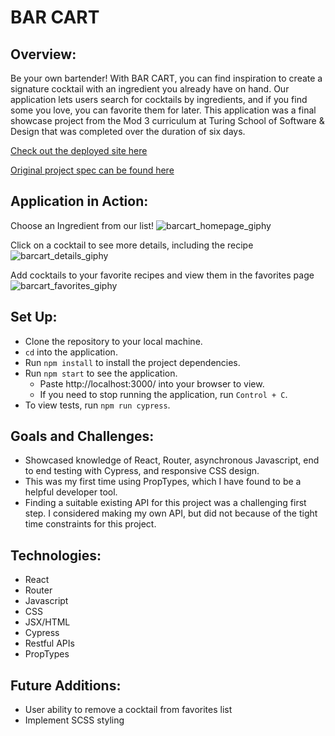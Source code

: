 # BAR CART

## Overview:

Be your own bartender! With BAR CART, you can find inspiration to create a signature cocktail with an ingredient you already have on hand. Our application lets users search for cocktails by ingredients, and if you find some you love, you can favorite them for later. This application was a final showcase project from the Mod 3 curriculum at Turing School of Software & Design that was completed over the duration of six days.

[Check out the deployed site here](https://bar-cart.herokuapp.com/)

[Original project spec can be found here](https://frontend.turing.edu/projects/module-3/showcase.html)

## Application in Action:

Choose an Ingredient from our list!
![barcart_homepage_giphy](https://user-images.githubusercontent.com/95309774/173272067-4bfba039-ae16-4152-b7b2-6a07526fd22d.gif)

Click on a cocktail to see more details, including the recipe
![barcart_details_giphy](https://user-images.githubusercontent.com/95309774/173271898-a21deb83-e53b-4614-af2b-948a8aa3cec5.gif)

Add cocktails to your favorite recipes and view them in the favorites page
![barcart_favorites_giphy](https://user-images.githubusercontent.com/95309774/173272028-851ab011-9d9f-4a2c-bc20-56908ef677fd.gif)

## Set Up:

- Clone the repository to your local machine.
- `cd` into the application.
- Run `npm install` to install the project dependencies.
- Run `npm start` to see the application.
  - Paste http://localhost:3000/ into your browser to view.
  - If you need to stop running the application, run `Control + C`.
- To view tests, run `npm run cypress`.

## Goals and Challenges:

- Showcased knowledge of React, Router, asynchronous Javascript, end to end testing with Cypress, and responsive CSS design.
- This was my first time using PropTypes, which I have found to be a helpful developer tool.
- Finding a suitable existing API for this project was a challenging first step. I considered making my own API, but did not because of the tight time constraints for this project.

## Technologies:

- React
- Router
- Javascript
- CSS
- JSX/HTML
- Cypress
- Restful APIs
- PropTypes

## Future Additions:

- User ability to remove a cocktail from favorites list
- Implement SCSS styling
